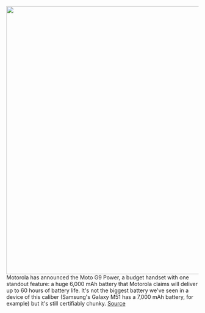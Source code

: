 <img src='https://cdn.vox-cdn.com/thumbor/zaMha0IKIUOAP9KK35531eBWa5k=/0x0:1200x800/1200x800/filters:focal(504x304:696x496)/cdn.vox-cdn.com/uploads/chorus_image/image/67747008/moto_g9_power.0.jpg' width='700px' /><br/>
Motorola has announced the Moto G9 Power, a budget handset with one standout feature: a huge 6,000 mAh battery that Motorola claims will deliver up to 60 hours of battery life. It's not the biggest battery we've seen in a device of this caliber (Samsung's  Galaxy M51 has a 7,000 mAh battery, for example) but it's still certifiably chunky.
<a href='https://www.theverge.com/2020/11/6/21552359/motorola-moto-g9-power-battery-specs-price-availability'> Source <a/>